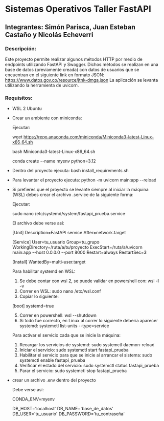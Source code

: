 # Sistemas Operativos Taller FastAPI
## Integrantes: Simón Parisca, Juan Esteban Castaño y Nicolás Echeverri
### Descripción:
Este proyecto permite realizar algunos métodos HTTP por medio de endpoints utilizando FastAPI y Swagger.
Dichos métodos se realizan en una base de datos (previamente creada) con datos de usuarios que se encuentran en el siguiente link en formato JSON: https://www.datos.gov.co/resource/jtnk-dmga.json
La aplicación se levanta utilizando la herramienta de uvicorn.
### Requisitos:
- WSL 2 Ubuntu
- Crear un ambiente con miniconda:

  Ejecutar:
  
    wget https://repo.anaconda.com/miniconda/Miniconda3-latest-Linux-x86_64.sh
  
    bash Miniconda3-latest-Linux-x86_64.sh
  
    conda create --name myenv python=3.12
  
- Dentro del proyecto ejecuta:
    bash install_requirements.sh
  
- Para levantar el proyecto ejecuta:
    python -m uvicorn main:app --reload
  
- Si prefieres que el proyecto se levante siempre al iniciar la máquina (WSL) debes crear el archivo .service de la siguiente forma:

  Ejecutar:
  
    sudo nano /etc/systemd/system/fastapi_prueba.service
  
  El archivo debe verse así:
  
    [Unit]
    Description=FastAPI service
    After=network.target
    
    [Service]
    User=tu_usuario
    Group=tu_grupo
    WorkingDirectory=/ruta/a/tu/proyecto
    ExecStart=/ruta/a/uvicorn main:app --host 0.0.0.0 --port 8000
    Restart=always
    RestartSec=3
    
    [Install]
    WantedBy=multi-user.target
  
  Para habilitar systemd en WSL:
  
  1. Se debe contar con wsl 2, se puede validar en powershell con: wsl -l -v
  2. Correr en WSL: sudo nano /etc/wsl.conf
  3. Copiar lo siguiente:

    [boot]
    systemd=true
  
  5. Correr en powershell: wsl --shutdown
  6. Si todo fue correcto, en Linux al correr lo siguiente debería aparecer systemd: systemctl list-units --type=service

  Para activar el servicio cada que se inicie la máquina:
  1. Recargar los servicios de systemd: sudo systemctl daemon-reload
  2. Iniciar el servicio: sudo systemctl start fastapi_prueba
  3. Habilitar el servicio para que se inicie al arrancar el sistema: sudo systemctl enable fastapi_prueba
  4. Verificar el estado del servicio: sudo systemctl status fastapi_prueba
  5. Parar el servicio: sudo systemctl stop fastapi_prueba

- crear un archivo .env dentro del proyecto

  Debe verse así:
  
    CONDA_ENV=myenv

    DB_HOST='localhost'
    DB_NAME='base_de_datos'
    DB_USER='tu_usuario'
    DB_PASSWORD='tu_contraseña'
